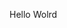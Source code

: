 Hello Wolrd













































































































































































































































































































































































































































































































































































































































































































































































































































































































































































































































































































































































































































































































































































































































































































































































































































































































































































































































































































































































































































































































































































































































































































































































































































































































































































































































































































































































































































































































































































































































































































































































































































































































































































































































































































































































































































































































































































































































































































































































































































































































































































































































































































































































































































































































































































































































































































































































































































































































































































































































































































































































































































































































































































































































































































































































































































































































